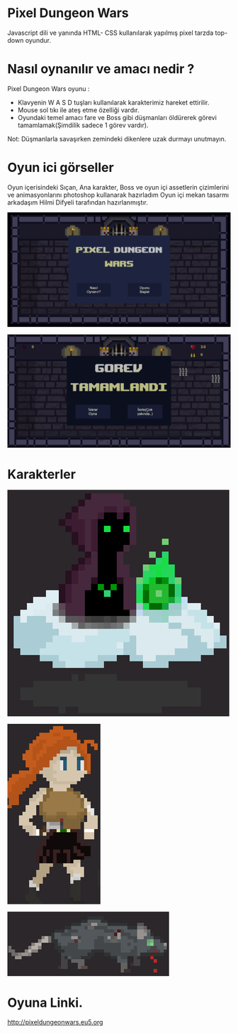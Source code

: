
# Pixel Dungeon Wars

Javascript dili ve yanında HTML- CSS kullanılarak yapılmış pixel tarzda top-down oyundur.
 
# Nasıl oynanılır ve amacı nedir ?
  
Pixel Dungeon Wars oyunu :
- Klavyenin W A S D tuşları kullanılarak karakterimiz hareket ettirilir.
- Mouse sol tıkı ile ateş etme özelliği vardır.
- Oyundaki temel amacı fare ve Boss gibi düşmanları öldürerek görevi tamamlamak(Şimdilik sadece 1 görev vardır).

Not: Düşmanlarla savaşırken zemindeki dikenlere uzak durmayı unutmayın.

# Oyun ici görseller
Oyun içerisindeki Sıçan, Ana karakter, Boss ve oyun içi assetlerin çizimlerini ve animasyonlarını photoshop kullanarak hazırladım
Oyun içi mekan tasarmı arkadaşım Hilmi Difyeli tarafından hazırlanmıştır.

![prew](https://github.com/metehansozenli/Javascript_Game/blob/main/prew.png)

![prew1](https://github.com/metehansozenli/Javascript_Game/blob/main/prew2.png)

# Karakterler
![boss](https://github.com/metehansozenli/Javascript_Game/blob/main/boss.png)
  
![player](https://github.com/metehansozenli/Javascript_Game/blob/main/player.png)
  
![rat](https://github.com/metehansozenli/Javascript_Game/blob/main/rat.png)
  
  
# Oyuna Linki.

http://pixeldungeonwars.eu5.org
